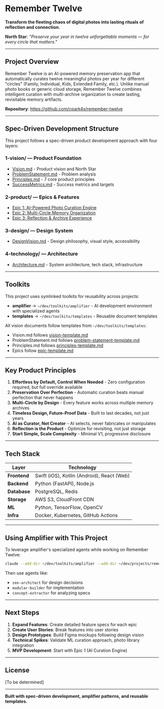 # Remember Twelve

**Transform the fleeting chaos of digital photos into lasting rituals of reflection and connection.**

**North Star**: *"Preserve your year in twelve unforgettable moments — for every circle that matters."*

---

## Project Overview

Remember Twelve is an AI-powered memory preservation app that automatically curates twelve meaningful photos per year for different "circles" (Family, Individual, Kids, Extended Family, etc.). Unlike manual photo books or generic cloud storage, Remember Twelve combines intelligent curation with multi-archive organization to create lasting, revisitable memory artifacts.

**Repository**: https://github.com/cpark4x/remember-twelve

---

## Spec-Driven Development Structure

This project follows a spec-driven product development approach with four layers:

### 1-vision/ — Product Foundation
- [Vision.md](1-vision/Vision.md) - Product vision and North Star
- [ProblemStatement.md](1-vision/ProblemStatement.md) - Problem analysis
- [Principles.md](1-vision/Principles.md) - 7 core product principles
- [SuccessMetrics.md](1-vision/SuccessMetrics.md) - Success metrics and targets

### 2-product/ — Epics & Features
- [Epic 1: AI-Powered Photo Curation Engine](2-product/Epics/epic-1-ai-curation-engine.md)
- [Epic 2: Multi-Circle Memory Organization](2-product/Epics/epic-2-multi-circle-organization.md)
- [Epic 3: Reflection & Archive Experience](2-product/Epics/epic-3-reflection-archive-experience.md)

### 3-design/ — Design System
- [DesignVision.md](3-design/DesignVision.md) - Design philosophy, visual style, accessibility

### 4-technology/ — Architecture
- [Architecture.md](4-technology/Architecture.md) - System architecture, tech stack, infrastructure

---

## Toolkits

This project uses symlinked toolkits for reusability across projects:

- **amplifier** → `~/dev/toolkits/amplifier` - AI development environment with specialized agents
- **templates** → `~/dev/toolkits/templates` - Reusable document templates

All vision documents follow templates from `~/dev/toolkits/templates`:
- Vision.md follows [vision-template.md](templates/vision-template.md)
- ProblemStatement.md follows [problem-statement-template.md](templates/problem-statement-template.md)
- Principles.md follows [principles-template.md](templates/principles-template.md)
- Epics follow [epic-template.md](templates/epic-template.md)

---

## Key Product Principles

1. **Effortless by Default, Control When Needed** - Zero configuration required, but full override available
2. **Preservation Over Perfection** - Automatic curation beats manual perfection that never happens
3. **Multi-Circle by Design** - Every feature works across multiple memory archives
4. **Timeless Design, Future-Proof Data** - Built to last decades, not just years
5. **AI as Curator, Not Creator** - AI selects, never fabricates or manipulates
6. **Reflection is the Product** - Optimize for revisiting, not just storage
7. **Start Simple, Scale Complexity** - Minimal V1, progressive disclosure

---

## Tech Stack

| Layer        | Technology                          |
| ------------ | ----------------------------------- |
| **Frontend** | Swift (iOS), Kotlin (Android), React (Web) |
| **Backend**  | Python (FastAPI), Node.js           |
| **Database** | PostgreSQL, Redis                   |
| **Storage**  | AWS S3, CloudFront CDN              |
| **ML**       | Python, TensorFlow, OpenCV          |
| **Infra**    | Docker, Kubernetes, GitHub Actions  |

---

## Using Amplifier with This Project

To leverage amplifier's specialized agents while working on Remember Twelve:

```bash
claude --add-dir ~/dev/toolkits/amplifier --add-dir ~/dev/projects/remember-twelve
```

Then use agents like:
- `zen-architect` for design decisions
- `modular-builder` for implementation
- `concept-extractor` for analyzing specs

---

## Next Steps

1. **Expand Features**: Create detailed feature specs for each epic
2. **Create User Stories**: Break features into user stories
3. **Design Prototypes**: Build Figma mockups following design vision
4. **Technical Spikes**: Validate ML curation approach, photo library integration
5. **MVP Development**: Start with Epic 1 (AI Curation Engine)

---

## License

[To be determined]

---

**Built with spec-driven development, amplifier patterns, and reusable templates.**
